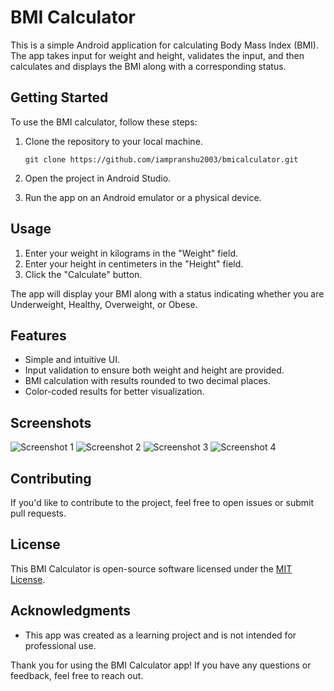 # BMI Calculator

This is a simple Android application for calculating Body Mass Index (BMI). The app takes input for weight and height, validates the input, and then calculates and displays the BMI along with a corresponding status.

## Getting Started

To use the BMI calculator, follow these steps:

1. Clone the repository to your local machine.
   ```
   git clone https://github.com/iampranshu2003/bmicalculator.git
   ```

2. Open the project in Android Studio.

3. Run the app on an Android emulator or a physical device.

## Usage

1. Enter your weight in kilograms in the "Weight" field.
2. Enter your height in centimeters in the "Height" field.
3. Click the "Calculate" button.

The app will display your BMI along with a status indicating whether you are Underweight, Healthy, Overweight, or Obese.

## Features

- Simple and intuitive UI.
- Input validation to ensure both weight and height are provided.
- BMI calculation with results rounded to two decimal places.
- Color-coded results for better visualization.

## Screenshots
![Screenshot 1](https://github.com/iampranshu2003/BMICalculator/blob/master/screenshot1.jpg)
![Screenshot 2](https://github.com/iampranshu2003/BMICalculator/blob/master/screenshot2.jpg)
![Screenshot 3](https://github.com/iampranshu2003/BMICalculator/blob/master/screenshot3.jpg)
![Screenshot 4](https://github.com/iampranshu2003/BMICalculator/blob/master/screenshot4.jpg)





## Contributing

If you'd like to contribute to the project, feel free to open issues or submit pull requests.

## License

This BMI Calculator is open-source software licensed under the [MIT License](LICENSE).

## Acknowledgments

- This app was created as a learning project and is not intended for professional use.

Thank you for using the BMI Calculator app! If you have any questions or feedback, feel free to reach out.

